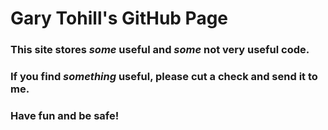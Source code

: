 # Gary Tohill's GitHub Page
### This site stores *some* useful and *some* not very useful code. 
### If you find _something_ useful, please cut a check and send it to me.
### Have fun and be safe!
